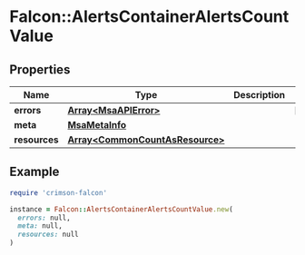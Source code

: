 # Falcon::AlertsContainerAlertsCountValue

## Properties

| Name | Type | Description | Notes |
| ---- | ---- | ----------- | ----- |
| **errors** | [**Array&lt;MsaAPIError&gt;**](MsaAPIError.md) |  | [optional] |
| **meta** | [**MsaMetaInfo**](MsaMetaInfo.md) |  |  |
| **resources** | [**Array&lt;CommonCountAsResource&gt;**](CommonCountAsResource.md) |  |  |

## Example

```ruby
require 'crimson-falcon'

instance = Falcon::AlertsContainerAlertsCountValue.new(
  errors: null,
  meta: null,
  resources: null
)
```

